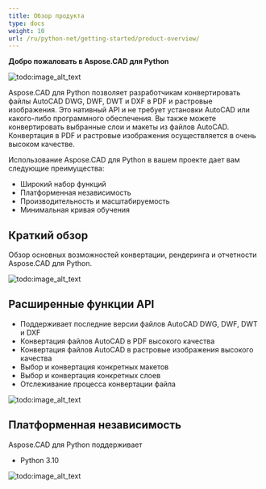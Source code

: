 ```yaml
---
title: Обзор продукта
type: docs
weight: 10
url: /ru/python-net/getting-started/product-overview/
---
```


**Добро пожаловать в Aspose.CAD для Python**

![todo:image_alt_text](/_assets/python-net/product-overview_1.png)

Aspose.CAD для Python позволяет разработчикам конвертировать файлы AutoCAD DWG, DWF, DWT и DXF в PDF и растровые изображения. Это нативный API и не требует установки AutoCAD или какого-либо программного обеспечения. Вы также можете конвертировать выбранные слои и макеты из файлов AutoCAD. Конвертация в PDF и растровые изображения осуществляется в очень высоком качестве.

Использование Aspose.CAD для Python в вашем проекте дает вам следующие преимущества:

- Широкий набор функций
- Платформенная независимость
- Производительность и масштабируемость
- Минимальная кривая обучения

## **Краткий обзор**
Обзор основных возможностей конвертации, рендеринга и отчетности Aspose.CAD для Python.

![todo:image_alt_text](/_assets/python-net/product-overview_2.png)

## **Расширенные функции API**
- Поддерживает последние версии файлов AutoCAD DWG, DWF, DWT и DXF
- Конвертация файлов AutoCAD в PDF высокого качества
- Конвертация файлов AutoCAD в растровые изображения высокого качества
- Выбор и конвертация конкретных макетов
- Выбор и конвертация конкретных слоев
- Отслеживание процесса конвертации файла

![todo:image_alt_text](/_assets/python-net/product-overview_3.png)

## **Платформенная независимость**
Aspose.CAD для Python поддерживает

- Python 3.10

![todo:image_alt_text](/_assets/python-net/product-overview_4.png)
